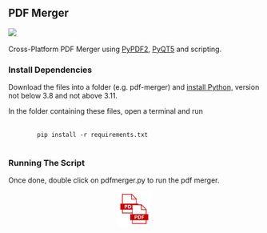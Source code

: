 <h2>PDF Merger</h2>
<img src="https://img.shields.io/badge/License-MIT-yellow.svg">
<p>Cross-Platform PDF Merger using <a href="https://github.com/talumbau/PyPDF2">PyPDF2</a>, <a href="https://github.com/PyQt5">PyQT5</a> and scripting.</p>
<h3>Install Dependencies</h3>
<p>Download the files into a folder (e.g. pdf-merger) and <a href="https://www.python.org/downloads/">install Python,</a> version not below 3.8 and not above 3.11.

In the folder containing these files, open a terminal and run
<pre>
    <code>
        pip install -r requirements.txt
    </code>
</pre>
<h3>Running The Script</h3>
Once done, double click on pdfmerger.py to run the pdf merger.
</p>
<p align="center"><img src="https://github.com/ijethmal/pdf-merger/blob/main/icon.png" width="70"></p>
